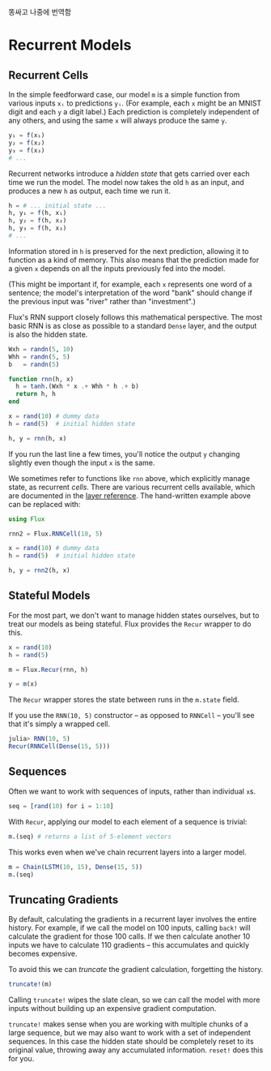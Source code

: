 똥싸고 나중에 번역함

# Recurrent Models

## Recurrent Cells

In the simple feedforward case, our model `m` is a simple function from various inputs `xᵢ` to predictions `yᵢ`. (For example, each `x` might be an MNIST digit and each `y` a digit label.) Each prediction is completely independent of any others, and using the same `x` will always produce the same `y`.

```julia
y₁ = f(x₁)
y₂ = f(x₂)
y₃ = f(x₃)
# ...
```

Recurrent networks introduce a *hidden state* that gets carried over each time we run the model. The model now takes the old `h` as an input, and produces a new `h` as output, each time we run it.

```julia
h = # ... initial state ...
h, y₁ = f(h, x₁)
h, y₂ = f(h, x₂)
h, y₃ = f(h, x₃)
# ...
```

Information stored in `h` is preserved for the next prediction, allowing it to function as a kind of memory. This also means that the prediction made for a given `x` depends on all the inputs previously fed into the model.

(This might be important if, for example, each `x` represents one word of a sentence; the model's interpretation of the word "bank" should change if the previous input was "river" rather than "investment".)

Flux's RNN support closely follows this mathematical perspective. The most basic RNN is as close as possible to a standard `Dense` layer, and the output is also the hidden state.

```julia
Wxh = randn(5, 10)
Whh = randn(5, 5)
b   = randn(5)

function rnn(h, x)
  h = tanh.(Wxh * x .+ Whh * h .+ b)
  return h, h
end

x = rand(10) # dummy data
h = rand(5)  # initial hidden state

h, y = rnn(h, x)
```

If you run the last line a few times, you'll notice the output `y` changing slightly even though the input `x` is the same.

We sometimes refer to functions like `rnn` above, which explicitly manage state, as recurrent *cells*. There are various recurrent cells available, which are documented in the [layer reference](layers.md). The hand-written example above can be replaced with:

```julia
using Flux

rnn2 = Flux.RNNCell(10, 5)

x = rand(10) # dummy data
h = rand(5)  # initial hidden state

h, y = rnn2(h, x)
```

## Stateful Models

For the most part, we don't want to manage hidden states ourselves, but to treat our models as being stateful. Flux provides the `Recur` wrapper to do this.

```julia
x = rand(10)
h = rand(5)

m = Flux.Recur(rnn, h)

y = m(x)
```

The `Recur` wrapper stores the state between runs in the `m.state` field.

If you use the `RNN(10, 5)` constructor – as opposed to `RNNCell` – you'll see that it's simply a wrapped cell.

```julia
julia> RNN(10, 5)
Recur(RNNCell(Dense(15, 5)))
```

## Sequences

Often we want to work with sequences of inputs, rather than individual `x`s.

```julia
seq = [rand(10) for i = 1:10]
```

With `Recur`, applying our model to each element of a sequence is trivial:

```julia
m.(seq) # returns a list of 5-element vectors
```

This works even when we've chain recurrent layers into a larger model.

```julia
m = Chain(LSTM(10, 15), Dense(15, 5))
m.(seq)
```

## Truncating Gradients

By default, calculating the gradients in a recurrent layer involves the entire history. For example, if we call the model on 100 inputs, calling `back!` will calculate the gradient for those 100 calls. If we then calculate another 10 inputs we have to calculate 110 gradients – this accumulates and quickly becomes expensive.

To avoid this we can *truncate* the gradient calculation, forgetting the history.

```julia
truncate!(m)
```

Calling `truncate!` wipes the slate clean, so we can call the model with more inputs without building up an expensive gradient computation.

`truncate!` makes sense when you are working with multiple chunks of a large sequence, but we may also want to work with a set of independent sequences. In this case the hidden state should be completely reset to its original value, throwing away any accumulated information. `reset!` does this for you.
